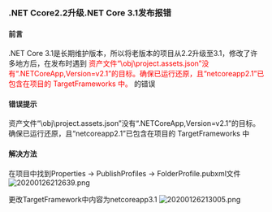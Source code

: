 ### .NET Ccore2.2升级.NET Core 3.1发布报错
#### 前言
.NET Core 3.1是长期维护版本，所以将老版本的项目从2.2升级至3.1，修改了许多地方后，在发布时遇到 <font color='red'>资产文件&ldquo;\obj\project.assets.json&rdquo;没有&ldquo;.NETCoreApp,Version=v2.1&rdquo;的目标。确保已运行还原，且&ldquo;netcoreapp2.1&rdquo;已包含在项目的 TargetFrameworks 中。</font> 的错误
#### 错误提示
资产文件&ldquo;\obj\project.assets.json&rdquo;没有&ldquo;.NETCoreApp,Version=v2.1&rdquo;的目标。确保已运行还原，且&ldquo;netcoreapp2.1&rdquo;已包含在项目的 TargetFrameworks 中
#### 解决方法

在项目中找到Properties -> PublishProfiles -> FolderProfile.pubxml文件
![20200126212639.png](https://i.loli.net/2020/01/26/3fIRMbvjYZoTmPr.png)

更改TargetFramework中内容为netcoreapp3.1
![20200126213005.png](https://i.loli.net/2020/01/26/BtpmKToCRYeHbcG.png)